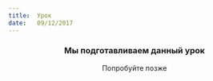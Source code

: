 ```yaml
---
title:  Урок
date:   09/12/2017
---
```


### <center>Мы подготавливаем данный урок</center>
<center>Попробуйте позже</center>